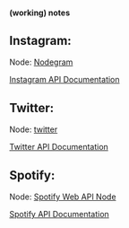 #### (working) notes

## Instagram: 

Node: [Nodegram](https://github.com/zzarcon/nodegram)

[Instagram API Documentation](https://www.instagram.com/developer/)

## Twitter: 

Node: [twitter](https://github.com/desmondmorris/node-twitter)

[Twitter API Documentation](https://dev.twitter.com/rest/public)

## Spotify: 

Node: [Spotify Web API Node](https://github.com/thelinmichael/spotify-web-api-node)

[Spotify API Documentation](https://developer.spotify.com/web-api/)

